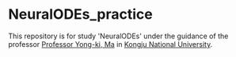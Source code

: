 # NeuralODEs_practice

This repository is for study 'NeuralODEs' under the guidance of the professor [Professor Yong-ki, Ma](https://apmath.kongju.ac.kr/ZC0600/10503/subview.do) in [Kongju National University](https://english.kongju.ac.kr/eng/index.do).
